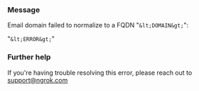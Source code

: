 
### Message
Email domain failed to normalize to a FQDN "`&lt;DOMAIN&gt;`":

"`&lt;ERROR&gt;`"

### Further help
If you're having trouble resolving this error, please reach out to [support@ngrok.com](mailto:support@ngrok.com?subject=Help%20with%20ERR_NGROK_5513)

